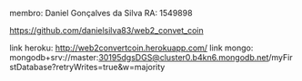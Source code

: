 membro: Daniel Gonçalves da Silva RA: 1549898

https://github.com/danielsilva83/web2_convet_coin

link heroku: http://web2convertcoin.herokuapp.com/
link mongo: mongodb+srv://master:30195dgsDGS@cluster0.b4kn6.mongodb.net/myFirstDatabase?retryWrites=true&w=majority 